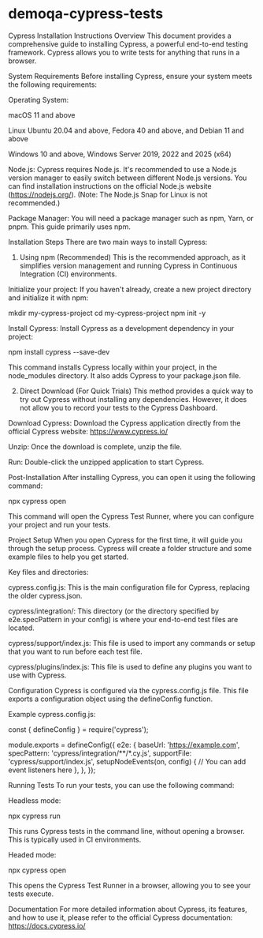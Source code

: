 # demoqa-cypress-tests

Cypress Installation Instructions
Overview
This document provides a comprehensive guide to installing Cypress, a powerful end-to-end testing framework.  Cypress allows you to write tests for anything that runs in a browser.

System Requirements
Before installing Cypress, ensure your system meets the following requirements:

Operating System:

macOS 11 and above

Linux Ubuntu 20.04 and above, Fedora 40 and above, and Debian 11 and above

Windows 10 and above, Windows Server 2019, 2022 and 2025 (x64)

Node.js: Cypress requires Node.js.  It's recommended to use a Node.js version manager to easily switch between different Node.js versions.  You can find installation instructions on the official Node.js website (https://nodejs.org/).  (Note:  The Node.js Snap for Linux is not recommended.)

Package Manager: You will need a package manager such as npm, Yarn, or pnpm.  This guide primarily uses npm.

Installation Steps
There are two main ways to install Cypress:

1. Using npm (Recommended)
This is the recommended approach, as it simplifies version management and running Cypress in Continuous Integration (CI) environments.

Initialize your project: If you haven't already, create a new project directory and initialize it with npm:

mkdir my-cypress-project
cd my-cypress-project
npm init -y

Install Cypress: Install Cypress as a development dependency in your project:

npm install cypress --save-dev

This command installs Cypress locally within your project, in the node_modules directory.  It also adds Cypress to your package.json file.

2. Direct Download (For Quick Trials)
This method provides a quick way to try out Cypress without installing any dependencies.  However, it does not allow you to record your tests to the Cypress Dashboard.

Download Cypress: Download the Cypress application directly from the official Cypress website:  https://www.cypress.io/

Unzip: Once the download is complete, unzip the file.

Run: Double-click the unzipped application to start Cypress.

Post-Installation
After installing Cypress, you can open it using the following command:

npx cypress open

This command will open the Cypress Test Runner, where you can configure your project and run your tests.

Project Setup
When you open Cypress for the first time, it will guide you through the setup process.  Cypress will create a folder structure and some example files to help you get started.

Key files and directories:

cypress.config.js:  This is the main configuration file for Cypress, replacing the older cypress.json.

cypress/integration/:  This directory (or the directory specified by e2e.specPattern in your config) is where your end-to-end test files are located.

cypress/support/index.js:  This file is used to import any commands or setup that you want to run before each test file.

cypress/plugins/index.js:  This file is used to define any plugins you want to use with Cypress.

Configuration
Cypress is configured via the cypress.config.js file.  This file exports a configuration object using the defineConfig function.

Example cypress.config.js:

const { defineConfig } = require('cypress');

module.exports = defineConfig({
  e2e: {
    baseUrl: 'https://example.com',
    specPattern: 'cypress/integration/**/*.cy.js',
    supportFile: 'cypress/support/index.js',
    setupNodeEvents(on, config) {
      // You can add event listeners here
    },
  },
});

Running Tests
To run your tests, you can use the following command:

Headless mode:

npx cypress run

This runs Cypress tests in the command line, without opening a browser.  This is typically used in CI environments.

Headed mode:

npx cypress open

This opens the Cypress Test Runner in a browser, allowing you to see your tests execute.

Documentation
For more detailed information about Cypress, its features, and how to use it, please refer to the official Cypress documentation: https://docs.cypress.io/

